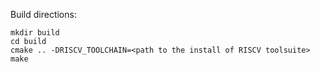 Build directions:
```
mkdir build
cd build
cmake .. -DRISCV_TOOLCHAIN=<path to the install of RISCV toolsuite>
make
```
